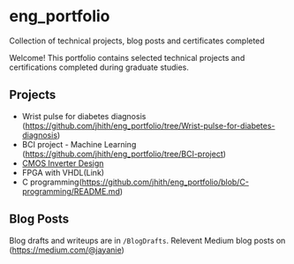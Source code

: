 # eng_portfolio
Collection of technical projects, blog posts and certificates completed

Welcome! This portfolio contains selected technical projects and certifications completed during graduate studies. 

## Projects

- Wrist pulse for diabetes diagnosis (https://github.com/jhith/eng_portfolio/tree/Wrist-pulse-for-diabetes-diagnosis)
- BCI project - Machine Learning (https://github.com/jhith/eng_portfolio/tree/BCI-project)
- [CMOS Inverter Design](link)
- FPGA with VHDL(Link)
- C programming(https://github.com/jhith/eng_portfolio/blob/C-programming/README.md)


## Blog Posts

Blog drafts and writeups are in `/BlogDrafts`. 
Relevent Medium blog posts on (https://medium.com/@jayanie)
